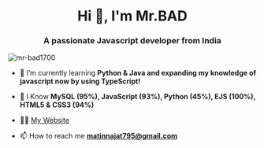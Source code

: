 <h1 align="center">Hi 👋, I'm Mr.BAD</h1>
<h3 align="center">A passionate Javascript developer from India</h3>

<p align="left"> <img src="https://komarev.com/ghpvc/?username=mr-bad1700" alt="mr-bad1700" /> </p>

- 🌱 I’m currently learning **Python & Java and expanding my knowledge of javascript now by using TypeScript!**

- 🌱 I Know **MySQL (95%), JavaScript (93%), Python (45%), EJS (100%), HTML5 & CSS3 (94%)**

- 👨‍💻 [My Website](https://mrbad.glitch.me)

- 📫 How to reach me **matinnajat795@gmail.com**
